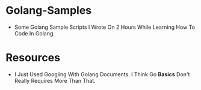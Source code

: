 # Golang-Samples
- Some Golang Sample Scripts I Wrote On 2 Hours While Learning How To Code In Golang.

# Resources
- I Just Used Googling With Golang Documents. I Think Go **Basics** Don't Really Requires More Than That.
